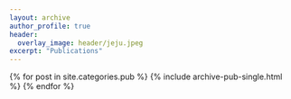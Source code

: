 ```yaml
---
layout: archive 
author_profile: true
header:
  overlay_image: header/jeju.jpeg
excerpt: "Publications"
---
```


{% for post in site.categories.pub %}
	{% include archive-pub-single.html %}
{% endfor %}





